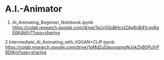 # A.I.-Animator
1. AI_Animating_Beginner_Notebook.ipynb
https://colab.research.google.com/drive/1sUy5QsBHcvtZAp6nB41cgv6gE6K4bYr7?usp=sharing



2.Intermediate_AI_Animating_with_VQGAN+CLIP.ipynb
https://colab.research.google.com/drive/1pMdZuDauoggmgNJykZnB0Pu1rP9DtKni?usp=sharing
